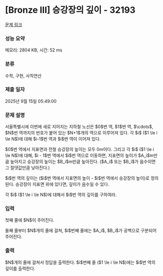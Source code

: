 # [Bronze III] 승강장의 깊이 - 32193 

[문제 링크](https://www.acmicpc.net/problem/32193) 

### 성능 요약

메모리: 2804 KB, 시간: 52 ms

### 분류

수학, 구현, 사칙연산

### 제출 일자

2025년 9월 15일 05:49:00

### 문제 설명

<p>서울특별시에 이번에 새로 지어지는 지하철 노선은 $0$번 역, $1$번 역, $\cdots$, $N$번 역까지의 번호가 붙어 있는 $N+1$개의 역으로 이루어져 있다. 각 $i$ ($1 \le i \le N$)에 대해 $i-1$번 역과 $i$번 역이 이어져 있다.</p>

<p>$0$번 역에서 지표면과 전철 승강장의 높이는 모두 0m이다. 그리고 각 $i$ ($1 \le i \le N$)에 대해, $i - 1$번 역에서 $i$번 역으로 이동하면, 지표면의 높이가 $A_i$m만큼 높아지고 승강장의 높이는 $B_i$m만큼 높아진다. ($A_i$ 또는 $B_i$가 음수이면 그 절댓값만큼 낮아진다.)</p>

<p>$i$번 역의 깊이는 ($i$번 역에서 지표면의 높이 - $i$번 역에서 승강장의 높이)로 정의된다. 승강장이 지표면 위에 있다면, 깊이가 음수일 수 있다.</p>

<p>각 $i$ ($1 \le i \le N$)에 대해서 $i$번 역의 깊이를 구하여라.</p>

### 입력 

 <p>첫째 줄에 $N$이 주어진다.</p>

<p>둘째 줄부터 $N$개의 줄에 걸쳐, $i$번째 줄에는 $A_i$, $B_i$가 공백으로 구분되어 주어진다.</p>

### 출력 

 <p>$N$개의 줄에 걸쳐서 정답을 출력한다. $i$번째 줄 ($1 \le i \le N$)에는 $i$번 역의 깊이를 출력한다.</p>

